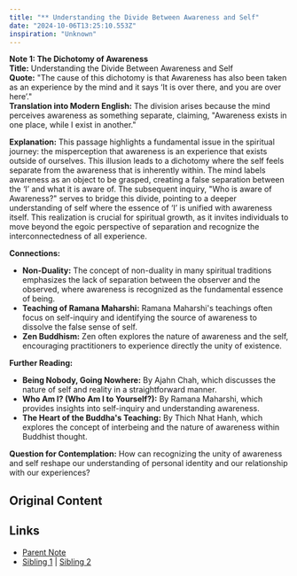 ```yaml
---
title: "** Understanding the Divide Between Awareness and Self"
date: "2024-10-06T13:25:10.553Z"
inspiration: "Unknown"
---
```


  
**Note 1: The Dichotomy of Awareness**  
**Title:** Understanding the Divide Between Awareness and Self  
**Quote:** "The cause of this dichotomy is that Awareness has also been taken as an experience by the mind and it says ‘It is over there, and you are over here’."  
**Translation into Modern English:** The division arises because the mind perceives awareness as something separate, claiming, "Awareness exists in one place, while I exist in another."  

**Explanation:** This passage highlights a fundamental issue in the spiritual journey: the misperception that awareness is an experience that exists outside of ourselves. This illusion leads to a dichotomy where the self feels separate from the awareness that is inherently within. The mind labels awareness as an object to be grasped, creating a false separation between the ‘I’ and what it is aware of. The subsequent inquiry, "Who is aware of Awareness?" serves to bridge this divide, pointing to a deeper understanding of self where the essence of ‘I’ is unified with awareness itself. This realization is crucial for spiritual growth, as it invites individuals to move beyond the egoic perspective of separation and recognize the interconnectedness of all experience.

**Connections:**  
- **Non-Duality:** The concept of non-duality in many spiritual traditions emphasizes the lack of separation between the observer and the observed, where awareness is recognized as the fundamental essence of being.  
- **Teaching of Ramana Maharshi:** Ramana Maharshi's teachings often focus on self-inquiry and identifying the source of awareness to dissolve the false sense of self.  
- **Zen Buddhism:** Zen often explores the nature of awareness and the self, encouraging practitioners to experience directly the unity of existence.

**Further Reading:**  
- **Being Nobody, Going Nowhere:** By Ajahn Chah, which discusses the nature of self and reality in a straightforward manner.  
- **Who Am I? (Who Am I to Yourself?):** By Ramana Maharshi, which provides insights into self-inquiry and understanding awareness.  
- **The Heart of the Buddha's Teaching:** By Thich Nhat Hanh, which explores the concept of interbeing and the nature of awareness within Buddhist thought.  

**Question for Contemplation:** How can recognizing the unity of awareness and self reshape our understanding of personal identity and our relationship with our experiences?  


## Original Content



## Links

- [Parent Note](/parent-note.md)
- [Sibling 1](/zettel1.md) | [Sibling 2](/zettel2.md)
